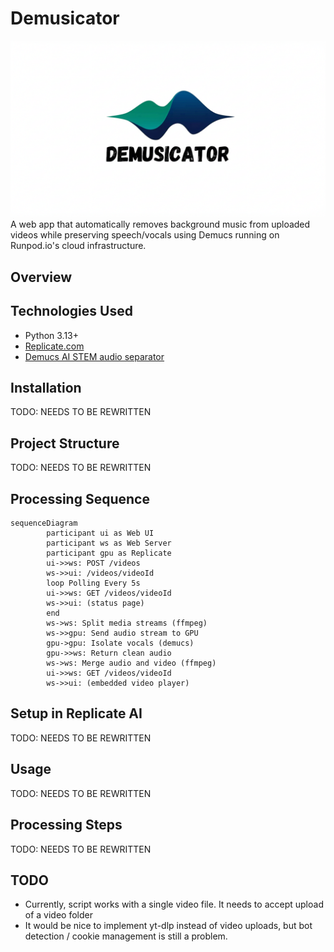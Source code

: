 # Demusicator

![img](logo.png)
A web app that automatically removes background music from uploaded videos while preserving speech/vocals using Demucs running on Runpod.io's cloud infrastructure.

## Overview


## Technologies Used

- Python 3.13+
- [Replicate.com](https://replicate.com)
- [Demucs AI STEM audio separator](https://github.com/facebookresearch/demucs)


## Installation

TODO: NEEDS TO BE REWRITTEN

## Project Structure

TODO: NEEDS TO BE REWRITTEN


## Processing Sequence

```mermaid
sequenceDiagram
        participant ui as Web UI
        participant ws as Web Server
        participant gpu as Replicate
        ui->>ws: POST /videos
        ws->>ui: /videos/videoId
        loop Polling Every 5s
        ui->>ws: GET /videos/videoId
        ws->>ui: (status page)
        end
        ws->ws: Split media streams (ffmpeg)
        ws->>gpu: Send audio stream to GPU
        gpu->gpu: Isolate vocals (demucs)
        gpu->>ws: Return clean audio
        ws->ws: Merge audio and video (ffmpeg)
        ui->>ws: GET /videos/videoId
        ws->>ui: (embedded video player)
```

## Setup in Replicate AI

TODO: NEEDS TO BE REWRITTEN

## Usage

TODO: NEEDS TO BE REWRITTEN

## Processing Steps

TODO: NEEDS TO BE REWRITTEN

## TODO

- Currently, script works with a single video file. It needs to accept upload of a video folder
- It would be nice to implement yt-dlp instead of video uploads, but bot detection / cookie management is still a problem.

